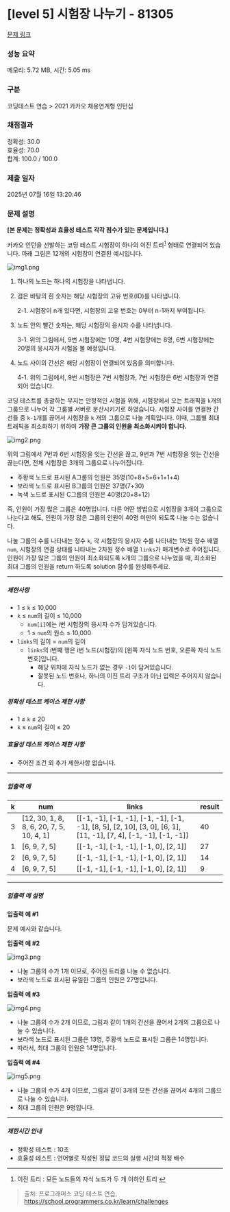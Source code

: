 # [level 5] 시험장 나누기 - 81305 

[문제 링크](https://school.programmers.co.kr/learn/courses/30/lessons/81305) 

### 성능 요약

메모리: 5.72 MB, 시간: 5.05 ms

### 구분

코딩테스트 연습 > 2021 카카오 채용연계형 인턴십

### 채점결과

정확성: 30.0<br/>효율성: 70.0<br/>합계: 100.0 / 100.0

### 제출 일자

2025년 07월 16일 13:20:46

### 문제 설명

<p><strong>[본 문제는 정확성과 효율성 테스트 각각 점수가 있는 문제입니다.]</strong></p>

<p>카카오 인턴을 선발하는 코딩 테스트 시험장이 하나의 이진 트리<sup id="fnref1"><a href="#fn1">1</a></sup> 형태로 연결되어 있습니다. 아래 그림은 12개의 시험장이 연결된 예시입니다.</p>

<p><img src="https://grepp-programmers.s3.ap-northeast-2.amazonaws.com/files/production/cf7517dd-e241-4fc8-a134-1d4d31f082b2/img1.png" title="" alt="img1.png"></p>

<ol>
<li> 하나의 노드는 하나의 시험장을 나타냅니다.</li>
<li><p>검은 바탕의 흰 숫자는 해당 시험장의 고유 번호(ID)를 나타냅니다.</p>

<p>2-1. 시험장이 n개 있다면, 시험장의 고유 번호는 0부터 n-1까지 부여됩니다.</p></li>
<li><p>노드 안의 빨간 숫자는, 해당 시험장의 응시자 수를 나타냅니다.</p>

<p>3-1. 위의 그림에서, 9번 시험장에는 10명, 4번 시험장에는 8명, 6번 시험장에는 20명의 응시자가 시험을 볼 예정입니다.</p></li>
<li><p>노드 사이의 간선은 해당 시험장이 연결되어 있음을 의미합니다.</p>

<p>4-1. 위의 그림에서, 9번 시험장은 7번 시험장과, 7번 시험장은 6번 시험장과 연결되어 있습니다.</p></li>
</ol>

<p>코딩 테스트를 총괄하는 무지는 안정적인 시험을 위해, 시험장에서 오는 트래픽을 <code>k</code>개의 그룹으로 나누어 각 그룹별 서버로 분산시키기로 하였습니다. 시험장 사이를 연결한 간선들 중 <code>k-1</code>개를 끊어서 시험장을  <code>k</code> 개의 그룹으로 나눌 계획입니다. 이때, 그룹별 최대 트래픽을 최소화하기 위하여 <strong>가장 큰 그룹의 인원을 최소화시켜야 합니다.</strong></p>

<p><img src="https://grepp-programmers.s3.ap-northeast-2.amazonaws.com/files/production/736fc6c6-0ec5-429b-99b4-304233bc19ff/img2.png" title="" alt="img2.png"></p>

<p>위의 그림에서 7번과 6번 시험장을 잇는 간선을 끊고, 9번과 7번 시험장을 잇는 간선을 끊는다면, 전체 시험장은 3개의 그룹으로 나누어집니다.</p>

<ul>
<li>주황색 노드로 표시된 A그룹의 인원은 35명(10+8+5+6+1+1+4)</li>
<li>보라색 노드로 표시된 B그룹의 인원은 37명(7+30)</li>
<li>녹색 노드로 표시된 C그룹의 인원은 40명(20+8+12)</li>
</ul>

<p>즉, 인원이 가장 많은 그룹은 40명입니다. 다른 어떤 방법으로 시험장을 3개의 그룹으로 나눈다고 해도, 인원이 가장 많은 그룹의 인원이 40명 미만이 되도록 나눌 수는 없습니다.</p>

<p>나눌 그룹의 수를 나타내는 정수 <code>k</code>, 각 시험장의 응시자 수를 나타내는 1차원 정수 배열 <code>num</code>, 시험장의 연결 상태를 나타내는 2차원 정수 배열 <code>links</code>가 매개변수로 주어집니다. 인원이 가장 많은 그룹의 인원이 최소화되도록 <code>k</code>개의 그룹으로 나누었을 때, 최소화된 최대 그룹의 인원을 return 하도록 solution 함수를 완성해주세요.</p>

<hr>

<h5>제한사항</h5>

<ul>
<li>1 ≤ <code>k</code> ≤ 10,000</li>
<li> <code>k</code> ≤ <code>num</code>의 길이 ≤ 10,000

<ul>
<li><code>num[i]</code>에는 i번 시험장의 응시자 수가 담겨있습니다.</li>
<li>1 ≤ <code>num</code>의 원소 ≤ 10,000</li>
</ul></li>
<li> <code>links</code>의 길이 = <code>num</code>의 길이 

<ul>
<li><code>links</code>의 i번째 행은 i번 노드(시험장)의 [왼쪽 자식 노드 번호, 오른쪽 자식 노드 번호]입니다.

<ul>
<li>해당 위치에 자식 노드가 없는 경우 <code>-1</code>이 담겨있습니다.</li>
<li>  잘못된 노드 번호나, 하나의 이진 트리 구조가 아닌 입력은 주어지지 않습니다.<br></li>
</ul></li>
</ul></li>
</ul>

<h5>정확성 테스트 케이스 제한 사항</h5>

<ul>
<li>1 ≤ <code>k</code> ≤ 20</li>
<li> <code>k</code> ≤ <code>num</code>의 길이 ≤ 20</li>
</ul>

<h5>효율성 테스트 케이스 제한 사항</h5>

<ul>
<li>주어진 조건 외 추가 제한사항 없습니다.</li>
</ul>

<hr>

<h5>입출력 예</h5>
<table class="table">
        <thead><tr>
<th>k</th>
<th>num</th>
<th>links</th>
<th>result</th>
</tr>
</thead>
        <tbody><tr>
<td>3</td>
<td>[12, 30, 1, 8, 8, 6, 20, 7, 5, 10, 4, 1]</td>
<td>[[-1, -1], [-1, -1], [-1, -1], [-1, -1], [8, 5], [2, 10], [3, 0], [6, 1], [11, -1], [7, 4], [-1, -1], [-1, -1]]</td>
<td>40</td>
</tr>
<tr>
<td>1</td>
<td>[6, 9, 7, 5]</td>
<td>[[-1, -1], [-1, -1], [-1, 0], [2, 1]]</td>
<td>27</td>
</tr>
<tr>
<td>2</td>
<td>[6, 9, 7, 5]</td>
<td>[[-1, -1], [-1, -1], [-1, 0], [2, 1]]</td>
<td>14</td>
</tr>
<tr>
<td>4</td>
<td>[6, 9, 7, 5]</td>
<td>[[-1, -1], [-1, -1], [-1, 0], [2, 1]]</td>
<td>9</td>
</tr>
</tbody>
      </table>
<hr>

<h5>입출력 예 설명</h5>

<p><strong>입출력 예 #1</strong></p>

<p>문제 예시와 같습니다.</p>

<p><strong>입출력 예 #2</strong></p>

<p><img src="https://grepp-programmers.s3.ap-northeast-2.amazonaws.com/files/production/9accb8ee-00f3-44ad-b788-b1e9eb138d43/img3.png" title="" alt="img3.png"></p>

<ul>
<li>나눌 그룹의 수가 1개 이므로, 주어진 트리를 나눌 수 없습니다.</li>
<li>보라색 노드로 표시된 유일한 그룹의 인원은 27명입니다.<br></li>
</ul>

<p><strong>입출력 예 #3</strong></p>

<p><img src="https://grepp-programmers.s3.ap-northeast-2.amazonaws.com/files/production/e212604c-035d-469c-8f37-9b0a4cfdf7b3/img4.png" title="" alt="img4.png"></p>

<ul>
<li>나눌 그룹의 수가 2개 이므로, 그림과 같이 1개의 간선을 끊어서 2개의 그룹으로 나눌 수 있습니다.</li>
<li>보라색 노드로 표시된 그룹은 13명, 주황색 노드로 표시된 그룹은 14명입니다.</li>
<li>따라서, 최대 그룹의 인원은 14명입니다.</li>
</ul>

<p><strong>입출력 예 #4</strong></p>

<p><img src="https://grepp-programmers.s3.ap-northeast-2.amazonaws.com/files/production/d4a11541-e66b-4beb-a60a-fadcca3ca1d0/img5.png" title="" alt="img5.png"></p>

<ul>
<li>나늘 그룹의 수가 4개 이므로, 그림과 같이 3개의 모든 간선을 끊어서 4개의 그룹으로 나눌 수 있습니다.</li>
<li>최대 그룹의 인원은 9명입니다.</li>
</ul>

<hr>

<h5>제한시간 안내</h5>

<ul>
<li>정확성 테스트 : 10초</li>
<li>효율성 테스트 : 언어별로 작성된 정답 코드의 실행 시간의 적정 배수</li>
</ul>

<div class="footnotes">
<hr>
<ol>

<li id="fn1">
<p>이진 트리 : 모든 노드들의 자식 노드가 두 개 이하인 트리&nbsp;<a href="#fnref1">↩</a></p>
</li>

</ol>
</div>


> 출처: 프로그래머스 코딩 테스트 연습, https://school.programmers.co.kr/learn/challenges
